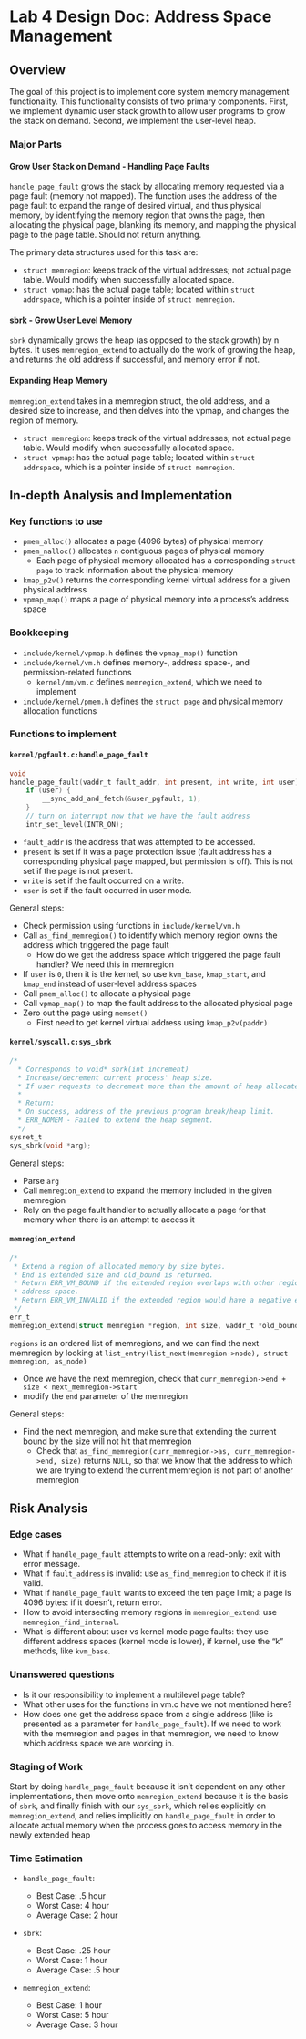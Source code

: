 # Lab 4 Design Doc: Address Space Management

## Overview

The goal of this project is to implement core system memory management functionality. This functionality consists of two primary components. First, we implement dynamic user stack growth to allow user programs to grow the stack on demand. Second, we implement the user-level heap.

### Major Parts

#### Grow User Stack on Demand - Handling Page Faults

`handle_page_fault` grows the stack by allocating memory requested via a page fault (memory not mapped).  The function uses the address of the page fault to expand the range of desired virtual, and thus physical memory, by identifying the memory region that owns the page, then allocating the physical page, blanking its memory, and mapping the physical page to the page table.  Should not return anything.

The primary data structures used for this task are:

- `struct memregion`: keeps track of the virtual addresses; not actual page table.  Would modify when successfully allocated space.
- `struct vpmap`: has the actual page table; located within `struct addrspace`, which is a pointer inside of `struct memregion`.

#### sbrk - Grow User Level Memory

`sbrk` dynamically grows the heap (as opposed to the stack growth) by n bytes.  It uses `memregion_extend` to actually do the work of growing the heap, and returns the old address if successful,  and memory error if not.  

#### Expanding Heap Memory 

`memregion_extend` takes in a memregion struct, the old address, and a desired size to increase, and then delves into the vpmap, and changes the region of memory.  

- `struct memregion`: keeps track of the virtual addresses; not actual page table.  Would modify when successfully allocated space.
- `struct vpmap`: has the actual page table; located within `struct addrspace`, which is a pointer inside of `struct memregion`.

## In-depth Analysis and Implementation

### Key functions to use

- `pmem_alloc()` allocates a page (4096 bytes) of physical memory
- `pmem_nalloc()` allocates `n` contiguous pages of physical memory
  - Each page of physical memory allocated has a corresponding `struct page` to track information about the physical memory
- `kmap_p2v()` returns the corresponding kernel virtual address for a given physical address
- `vpmap_map()` maps a page of physical memory into a process’s address space

### Bookkeeping

- `include/kernel/vpmap.h` defines the `vpmap_map()` function
- `include/kernel/vm.h` defines memory-, address space-, and permission-related functions
  - `kernel/mm/vm.c` defines `memregion_extend`, which we need to implement
- `include/kernel/pmem.h` defines the `struct page` and physical memory allocation functions

### Functions to implement

#### `kernel/pgfault.c:handle_page_fault`

```c
void
handle_page_fault(vaddr_t fault_addr, int present, int write, int user) {
    if (user) {
        __sync_add_and_fetch(&user_pgfault, 1);
    }
    // turn on interrupt now that we have the fault address 
    intr_set_level(INTR_ON);
```

- `fault_addr` is the address that was attempted to be accessed.
- `present` is set if it was a page protection issue (fault address has a corresponding physical page mapped, but permission is off). This is not set if the page is not present.
- `write` is set if the fault occurred on a write.
- `user` is set if the fault occurred in user mode.

General steps:

- Check permission using functions in `include/kernel/vm.h`
- Call `as_find_memregion()` to identify which memory region owns the address which triggered the page fault
  - How do we get the address space which triggered the page fault handler? We need this in memregion
- If `user` is `0`, then it is the kernel, so use `kvm_base`, `kmap_start`, and `kmap_end` instead of user-level address spaces
- Call `pmem_alloc()` to allocate a physical page
- Call `vpmap_map()` to map the fault address to the allocated physical page
- Zero out the page using `memset()`
  - First need to get kernel virtual address using `kmap_p2v(paddr)`

#### `kernel/syscall.c:sys_sbrk`

```c
/*
  * Corresponds to void* sbrk(int increment) 
  * Increase/decrement current process' heap size.
  * If user requests to decrement more than the amount of heap allocated, treat it as sbrk(0).
  *
  * Return:
  * On success, address of the previous program break/heap limit.
  * ERR_NOMEM - Failed to extend the heap segment.
  */
sysret_t
sys_sbrk(void *arg);
```

General steps:

- Parse `arg`
- Call `memregion_extend` to expand the memory included in the given memregion
- Rely on the page fault handler to actually allocate a page for that memory when there is an attempt to access it

#### `memregion_extend`

```c
/*
 * Extend a region of allocated memory by size bytes.
 * End is extended size and old_bound is returned.
 * Return ERR_VM_BOUND if the extended region overlaps with other regions in the
 * address space.
 * Return ERR_VM_INVALID if the extended region would have a negative extent.
 */
err_t
memregion_extend(struct memregion *region, int size, vaddr_t *old_bound);
```

`regions` is an ordered list of memregions, and we can find the next memregion by looking at `list_entry(list_next(memregion->node), struct memregion, as_node)`
  - Once we have the next memregion, check that `curr_memregion->end + size < next_memregion->start`
- modify the `end` parameter of the memregion

General steps:

- Find the next memregion, and make sure that extending the current bound by the size will not hit that memregion
  - Check that `as_find_memregion(curr_memregion->as, curr_memregion->end, size)` returns `NULL`, so that we know that the address to which we are trying to extend the current memregion is not part of another memregion

## Risk Analysis

### Edge cases

- What if `handle_page_fault` attempts to write on a read-only: exit with error message.
- What if `fault_address` is invalid: use `as_find_memregion` to check if it is valid.
- What if `handle_page_fault` wants to exceed the ten page limit;  a page is 4096 bytes: if it doesn’t, return error.
- How to avoid intersecting memory regions in `memregion_extend`: use `memregion_find_internal`.
- What is different about user vs kernel mode page faults: they use different address spaces (kernel mode is lower), if kernel, use the “k” methods, like `kvm_base`.


### Unanswered questions

- Is it our responsibility to implement a multilevel page table?
- What other uses for the functions in vm.c have we not mentioned here?
- How does one get the address space from a single address (like is presented as a parameter for `handle_page_fault`). If we need to work with the memregion and pages in that memregion, we need to know which address space we are working in.

### Staging of Work

Start by doing `handle_page_fault` because it isn’t dependent on any other implementations, then move onto `memregion_extend` because it is the basis of `sbrk`, and finally finish with our `sys_sbrk`, which relies explicitly on `memregion_extend`, and relies implicitly on `handle_page_fault` in order to allocate actual memory when the process goes to access memory in the newly extended heap

### Time Estimation
- `handle_page_fault`:
    - Best Case: .5 hour
    - Worst Case: 4 hour
    - Average Case: 2 hour

- `sbrk`:
    - Best Case: .25 hour
    - Worst Case: 1 hour
    - Average Case: .5 hour 

- `memregion_extend`:
    - Best Case: 1 hour
    - Worst Case: 5 hour
    - Average Case: 3 hour

